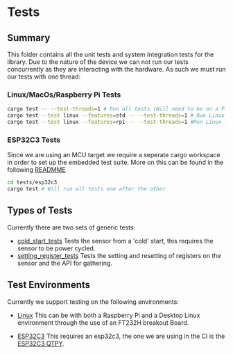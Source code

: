 # Tests

## Summary

This folder contains all the unit tests and system integration tests for the library.
Due to the nature of the device we can not run our tests concurrently as they are
interacting with the hardware. As such we must run our tests with one thread:

### Linux/MacOs/Raspberry Pi Tests

```bash
cargo test -- --test-threads=1 # Run all tests (Will need to be on a Pi with MCUs and others plugged in)
cargo test --test linux --features=std -- --test-threads=1 # Run Linux Tests using FTD232
cargo test --test linux --features=rpi -- --test-threads=1 #Run Linux Tests using Raspberry Pi I2C
```

### ESP32C3 Tests

Since we are using an MCU target we require a seperate cargo workspace in order to set up the embedded test suite. More on this can be found in the following [READMME](./esp32c3/README.md)

```bash
cd tests/esp32c3
cargo test # Will run all tests one after the other
```

## Types of Tests

Currently there are two sets of generic tests:

- [cold_start_tests](../tests-common/src/generic_cold_start_tests.rs) Tests the sensor from a 'cold' start,
this requires the sensor to be power cycled.
- [setting_register_tests](../tests-common/src/generic_setting_registers_tests.rs) Tests the setting and
resetting of registers on the sensor and the API for gathering.

## Test Environments

Currently we support testing on the following environments:

- [Linux](.linux.rs) This can be with both a Raspberry Pi and a Desktop Linux environment through the use of an FT232H breakout Board.

- [ESP32C3](./esp32c3/tests/) This requires an esp32c3, the one we are using in the CI is the [ESP32C3 QTPY](https://thepihut.com/products/adafruit-qt-py-esp32-pico-wifi-dev-board-with-stemma-qt-8mb-flash-2mb-psram?variant=43725054902467&country=GB&currency=GBP&utm_medium=product_sync&utm_source=google&utm_content=sag_organic&utm_campaign=sag_organic&gad_source=1&gclid=CjwKCAiAyJS7BhBiEiwAyS9uNYpjqy39hvD1gq5iRmWylSS3AsA8kcc3a7bK7BSWQwjkghoY49X0nxoCMi4QAvD_BwE).
